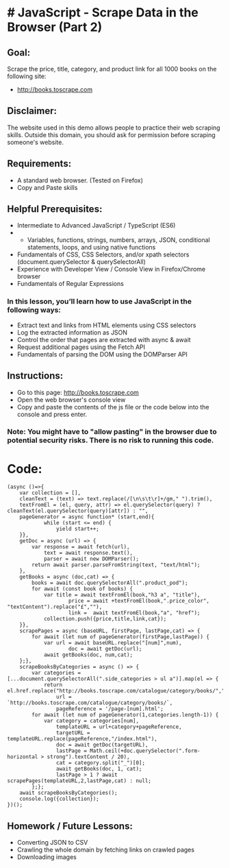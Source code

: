 # # JavaScript - Scrape Data in the Browser (Part 2)

## Goal: 
Scrape the price, title, category, and product link for all 1000 books on the following site:
- http://books.toscrape.com

## Disclaimer: 
The website used in this demo allows people to practice their web scraping skills. Outside this domain, you should ask for permission before scraping someone's website.

## Requirements:
* A standard web browser. (Tested on Firefox)
* Copy and Paste skills

## Helpful Prerequisites:
* Intermediate to Advanced JavaScript / TypeScript (ES6)
* * Variables, functions, strings, numbers, arrays, JSON, conditional statements, loops, and using native functions
* Fundamentals of CSS, CSS Selectors, and/or xpath selectors (document.querySelector & querySelectorAll)
* Experience with Developer View / Console View in Firefox/Chrome browser
* Fundamentals of Regular Expressions

### In this lesson, you’ll learn how to use JavaScript in the following ways:
* Extract text and links from HTML elements using CSS selectors
* Log the extracted information as JSON
* Control the order that pages are extracted with async & await
* Request additional pages using the Fetch API
* Fundamentals of parsing the DOM using the DOMParser API

## Instructions:
* Go to this page: http://books.toscrape.com
* Open the web browser's console view
* Copy and paste the contents of the js file or the code below into the console and press enter.

### Note: You might have to "allow pasting" in the browser due to potential security risks. There is no risk to running this code.

# Code:

```
(async ()=>{
	var collection = [], 
	cleanText = (text) => text.replace(/[\n\s\t\r]+/gm," ").trim(), 
	textFromEl = (el, query, attr) => el.querySelector(query) ? cleanText(el.querySelector(query)[attr]) : "", 
	pageGenerator = async function* (start,end){
			while (start <= end) { 
				yield start++; 
	}},
	getDoc = async (url) => { 
		var response = await fetch(url), 
			text = await response.text(), 
			parser = await new DOMParser(); 
		return await parser.parseFromString(text, "text/html");
	},
	getBooks = async (doc,cat) => { 
		books = await doc.querySelectorAll(".product_pod"); 
		for await (const book of books) {
			var title = await textFromEl(book,"h3 a", "title"), 
					price = await +textFromEl(book,".price_color", "textContent").replace("£",""), 
					link = 	await textFromEl(book,"a", "href"); 
			collection.push({price,title,link,cat});
	}},
	scrapePages = async (baseURL, firstPage, lastPage,cat) => {
		for await (let num of pageGenerator(firstPage,lastPage)) { 
			var url = await baseURL.replace("[num]",num), 
					doc = await getDoc(url); 
			await getBooks(doc, num,cat);
	};},
	scrapeBooksByCategories = async () => { 
		var categories = [...document.querySelectorAll(".side_categories > ul a")].map(el => {
			return el.href.replace("http://books.toscrape.com/catalogue/category/books/","").replace("/index.html","");}),
				url = `http://books.toscrape.com/catalogue/category/books/`,
				pageReference = '/page-[num].html'; 
		for await (let num of pageGenerator(1,categories.length-1)) { 
			var category = categories[num],
				templateURL = url+category+pageReference, 
				targetURL = templateURL.replace(pageReference,"/index.html"),
				doc = await getDoc(targetURL),
				lastPage = Math.ceil(+doc.querySelector(".form-horizontal > strong").textContent / 20), 
				cat = category.split("_")[0]; 
				await getBooks(doc, 1, cat);
				lastPage > 1 ? await scrapePages(templateURL,2,lastPage,cat) : null;
		};}; 
	await scrapeBooksByCategories();
	console.log({collection}); 
})();

 ```

## Homework / Future Lessons:
  - Converting JSON to CSV
  - Crawling the whole domain by fetching links on crawled pages
  - Downloading images
